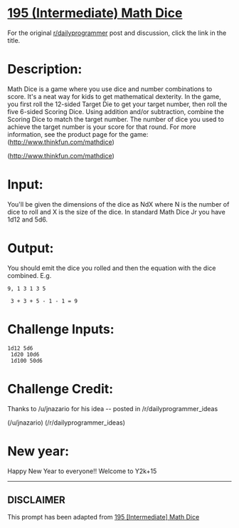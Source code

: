 # [195 (Intermediate) Math Dice](https://www.reddit.com/r/dailyprogrammer/comments/2qxrtk/20141231_challenge_195_intermediate_math_dice/)

For the original [r/dailyprogrammer](https://www.reddit.com/r/dailyprogrammer/) post and discussion, click the link in the title.

# Description:
Math Dice is a game where you use dice and number combinations to score. It's a neat way for kids to get mathematical dexterity. In the game, you first roll the 12-sided Target Die to get your target number, then roll the five 6-sided Scoring Dice. Using addition and/or subtraction, combine the Scoring Dice to match the target number. The number of dice you used to achieve the target number is your score for that round. For more information, see the product page for the game: (http://www.thinkfun.com/mathdice)

(http://www.thinkfun.com/mathdice)
# Input:
You'll be given the dimensions of the dice as NdX where N is the number of dice to roll and X is the size of the dice. In standard Math Dice Jr you have 1d12 and 5d6.

# Output:
You should emit the dice you rolled and then the equation with the dice combined. E.g.


```
9, 1 3 1 3 5

 3 + 3 + 5 - 1 - 1 = 9
```
# Challenge Inputs:

```
1d12 5d6
 1d20 10d6
 1d100 50d6
```
# Challenge Credit:
Thanks to /u/jnazario for his idea -- posted in /r/dailyprogrammer_ideas

(/u/jnazario)
(/r/dailyprogrammer_ideas)
# New year:
Happy New Year to everyone!! Welcome to Y2k+15


----
## **DISCLAIMER**
This prompt has been adapted from [195 [Intermediate] Math Dice](https://www.reddit.com/r/dailyprogrammer/comments/2qxrtk/20141231_challenge_195_intermediate_math_dice/
)
